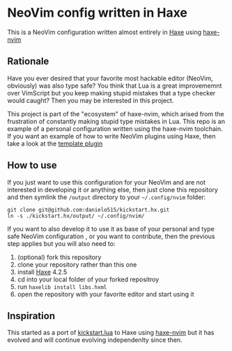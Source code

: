 # NeoVim config written in Haxe

This is a NeoVim configuration written almost entirely in [Haxe](https://haxe.org/) using [haxe-nvim](https://github.com/danielo515/haxe-nvim)

## Rationale

Have you ever desired that your favorite most hackable editor (NeoVim, obviously) was also type safe?
You think that Lua is a great improvememnt over VimScript but you keep making stupid mistakes that
a type checker would caught? Then you may be interested in this project.

This project is part of the "ecosystem" of haxe-nvim, which arised from the frustration of constantly
making stupid type mistakes in Lua. 
This repo is an example of a personal configuration written using the haxe-nvim toolchain. 
If you want an example of how to write NeoVim plugins using Haxe, then 
take a look at the [template plugin](https://github.com/danielo515/haxe-nvim-example-plugin)

## How to use

If you just want to use this configuration for your NeoVim 
and are not interested in developing it or anything else, then just clone this repository
and then symlink the `/output` directory to your `~/.config/nvim` folder:

```
git clone git@github.com:danielo515/kickstart.hx.git
ln -s ./kickstart.hx/output/ ~/.config/nvim/
```

If you want to also develop it to use it as base of your personal and type safe NeoVim configuration
, or you want to contribute, then the previous step applies but you will also need to:

1. (optional) fork this repository
1. clone your repository rather than this one
1. install [Haxe](https://haxe.org/) 4.2.5
1. cd into your local folder of your forked repositroy
1. run `haxelib install libs.hxml`
1. open the repository with your favorite editor and start using it


## Inspiration

This started as a port of [kickstart.lua](https://github.com/nvim-lua/kickstart.nvim) to Haxe using [haxe-nvim](https://github.com/danielo515/haxe-nvim)
but it has evolved and will continue evolving independenlty since then.
